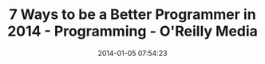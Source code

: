 ---
date: 2014-01-05 07:54:23
link:
  source: pocket
  source_url: https://getpocket.com
  text: 7 Ways to be a Better Programmer in 2014 - Programming - O'Reilly Media
  url: http://programming.oreilly.com/2014/01/7-ways-to-be-a-better-programmer-in-2014.html
slug: 7-ways-to-be-a-better-programmer-in-2014-programming-o-reilly-media
source: pocket
title: 7 Ways to be a Better Programmer in 2014 - Programming - O'Reilly Media
syndicated:
- type: twitter
  url: https://twitter.com/roytang/statuses/419738774164103168/
---